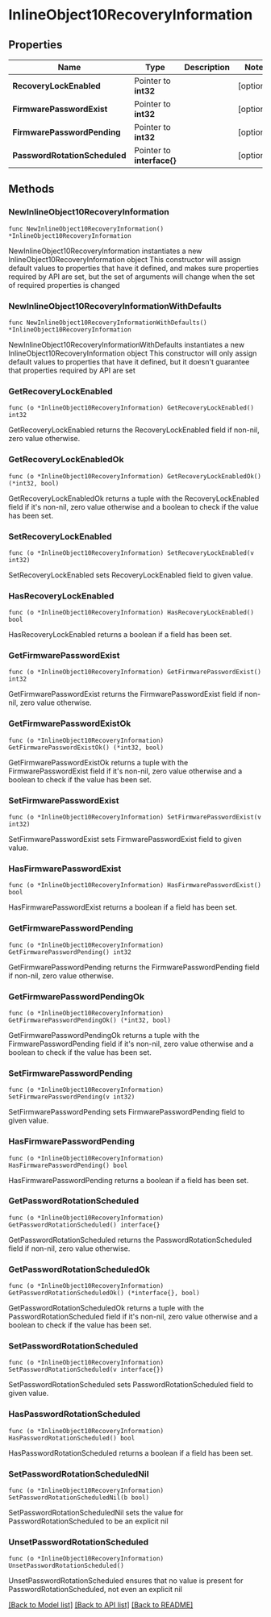 # InlineObject10RecoveryInformation

## Properties

Name | Type | Description | Notes
------------ | ------------- | ------------- | -------------
**RecoveryLockEnabled** | Pointer to **int32** |  | [optional] 
**FirmwarePasswordExist** | Pointer to **int32** |  | [optional] 
**FirmwarePasswordPending** | Pointer to **int32** |  | [optional] 
**PasswordRotationScheduled** | Pointer to **interface{}** |  | [optional] 

## Methods

### NewInlineObject10RecoveryInformation

`func NewInlineObject10RecoveryInformation() *InlineObject10RecoveryInformation`

NewInlineObject10RecoveryInformation instantiates a new InlineObject10RecoveryInformation object
This constructor will assign default values to properties that have it defined,
and makes sure properties required by API are set, but the set of arguments
will change when the set of required properties is changed

### NewInlineObject10RecoveryInformationWithDefaults

`func NewInlineObject10RecoveryInformationWithDefaults() *InlineObject10RecoveryInformation`

NewInlineObject10RecoveryInformationWithDefaults instantiates a new InlineObject10RecoveryInformation object
This constructor will only assign default values to properties that have it defined,
but it doesn't guarantee that properties required by API are set

### GetRecoveryLockEnabled

`func (o *InlineObject10RecoveryInformation) GetRecoveryLockEnabled() int32`

GetRecoveryLockEnabled returns the RecoveryLockEnabled field if non-nil, zero value otherwise.

### GetRecoveryLockEnabledOk

`func (o *InlineObject10RecoveryInformation) GetRecoveryLockEnabledOk() (*int32, bool)`

GetRecoveryLockEnabledOk returns a tuple with the RecoveryLockEnabled field if it's non-nil, zero value otherwise
and a boolean to check if the value has been set.

### SetRecoveryLockEnabled

`func (o *InlineObject10RecoveryInformation) SetRecoveryLockEnabled(v int32)`

SetRecoveryLockEnabled sets RecoveryLockEnabled field to given value.

### HasRecoveryLockEnabled

`func (o *InlineObject10RecoveryInformation) HasRecoveryLockEnabled() bool`

HasRecoveryLockEnabled returns a boolean if a field has been set.

### GetFirmwarePasswordExist

`func (o *InlineObject10RecoveryInformation) GetFirmwarePasswordExist() int32`

GetFirmwarePasswordExist returns the FirmwarePasswordExist field if non-nil, zero value otherwise.

### GetFirmwarePasswordExistOk

`func (o *InlineObject10RecoveryInformation) GetFirmwarePasswordExistOk() (*int32, bool)`

GetFirmwarePasswordExistOk returns a tuple with the FirmwarePasswordExist field if it's non-nil, zero value otherwise
and a boolean to check if the value has been set.

### SetFirmwarePasswordExist

`func (o *InlineObject10RecoveryInformation) SetFirmwarePasswordExist(v int32)`

SetFirmwarePasswordExist sets FirmwarePasswordExist field to given value.

### HasFirmwarePasswordExist

`func (o *InlineObject10RecoveryInformation) HasFirmwarePasswordExist() bool`

HasFirmwarePasswordExist returns a boolean if a field has been set.

### GetFirmwarePasswordPending

`func (o *InlineObject10RecoveryInformation) GetFirmwarePasswordPending() int32`

GetFirmwarePasswordPending returns the FirmwarePasswordPending field if non-nil, zero value otherwise.

### GetFirmwarePasswordPendingOk

`func (o *InlineObject10RecoveryInformation) GetFirmwarePasswordPendingOk() (*int32, bool)`

GetFirmwarePasswordPendingOk returns a tuple with the FirmwarePasswordPending field if it's non-nil, zero value otherwise
and a boolean to check if the value has been set.

### SetFirmwarePasswordPending

`func (o *InlineObject10RecoveryInformation) SetFirmwarePasswordPending(v int32)`

SetFirmwarePasswordPending sets FirmwarePasswordPending field to given value.

### HasFirmwarePasswordPending

`func (o *InlineObject10RecoveryInformation) HasFirmwarePasswordPending() bool`

HasFirmwarePasswordPending returns a boolean if a field has been set.

### GetPasswordRotationScheduled

`func (o *InlineObject10RecoveryInformation) GetPasswordRotationScheduled() interface{}`

GetPasswordRotationScheduled returns the PasswordRotationScheduled field if non-nil, zero value otherwise.

### GetPasswordRotationScheduledOk

`func (o *InlineObject10RecoveryInformation) GetPasswordRotationScheduledOk() (*interface{}, bool)`

GetPasswordRotationScheduledOk returns a tuple with the PasswordRotationScheduled field if it's non-nil, zero value otherwise
and a boolean to check if the value has been set.

### SetPasswordRotationScheduled

`func (o *InlineObject10RecoveryInformation) SetPasswordRotationScheduled(v interface{})`

SetPasswordRotationScheduled sets PasswordRotationScheduled field to given value.

### HasPasswordRotationScheduled

`func (o *InlineObject10RecoveryInformation) HasPasswordRotationScheduled() bool`

HasPasswordRotationScheduled returns a boolean if a field has been set.

### SetPasswordRotationScheduledNil

`func (o *InlineObject10RecoveryInformation) SetPasswordRotationScheduledNil(b bool)`

 SetPasswordRotationScheduledNil sets the value for PasswordRotationScheduled to be an explicit nil

### UnsetPasswordRotationScheduled
`func (o *InlineObject10RecoveryInformation) UnsetPasswordRotationScheduled()`

UnsetPasswordRotationScheduled ensures that no value is present for PasswordRotationScheduled, not even an explicit nil

[[Back to Model list]](../README.md#documentation-for-models) [[Back to API list]](../README.md#documentation-for-api-endpoints) [[Back to README]](../README.md)


